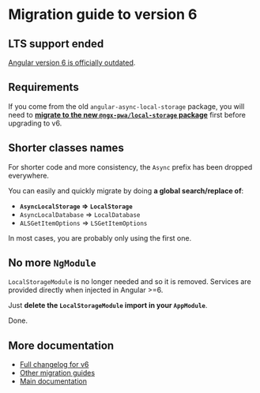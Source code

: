 # Migration guide to version 6

## LTS support ended

[Angular version 6 is officially outdated](https://angular.dev/reference/versions#actively-supported-versions).

## Requirements

If you come from the old `angular-async-local-storage` package, you will need to **[migrate to the new `@ngx-pwa/local-storage` package](./MIGRATION_TO_NEW_PACKAGE.md)** first before upgrading to v6.

## Shorter classes names

For shorter code and more consistency, the `Async` prefix has been dropped everywhere.

You can easily and quickly migrate by doing **a global search/replace of**:
- **`AsyncLocalStorage` => `LocalStorage`**
- `AsyncLocalDatabase` => `LocalDatabase`
- `ALSGetItemOptions` => `LSGetItemOptions`

In most cases, you are probably only using the first one.

## No more `NgModule`

`LocalStorageModule` is no longer needed and so it is removed. Services are provided directly when injected in Angular >=6.

Just **delete the `LocalStorageModule` import in your `AppModule`**.

Done.

## More documentation

- [Full changelog for v6](../CHANGELOG.md#600-2018-07-26)
- [Other migration guides](../MIGRATION.md)
- [Main documentation](../README.md)
